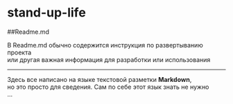 # stand-up-life

##Readme.md

В Readme.md обычно содержится инструкция по развертыванию проекта  
или другая важная информация для разработки или использования

---

Здесь все написано на языке текстовой разметки **Markdown**,  
но это просто для сведения. Сам по себе этот язык знать не нужно  
...